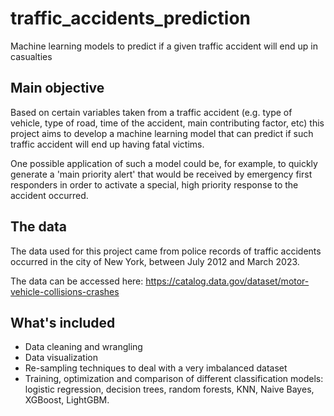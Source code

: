 # traffic_accidents_prediction
Machine learning models to predict if a given traffic accident will end up in casualties

## Main objective
Based on certain variables taken from a traffic accident (e.g. type of vehicle, type of road, time of the accident, main contributing factor, etc) this project aims to develop a machine learning model that can predict if such traffic accident will end up having fatal victims.

One possible application of such a model could be, for example, to quickly generate a 'main priority alert' that would be received by emergency first responders in order to activate a special, high priority response to the accident occurred. 

## The data
The data used for this project came from police records of traffic accidents occurred in the city of New York, between July 2012 and March 2023.

The data can be accessed here: https://catalog.data.gov/dataset/motor-vehicle-collisions-crashes

## What's included
- Data cleaning and wrangling
- Data visualization
- Re-sampling techniques to deal with a very imbalanced dataset
- Training, optimization and comparison of different classification models: logistic regression, decision trees, random forests, KNN, Naive Bayes, XGBoost, LightGBM.
